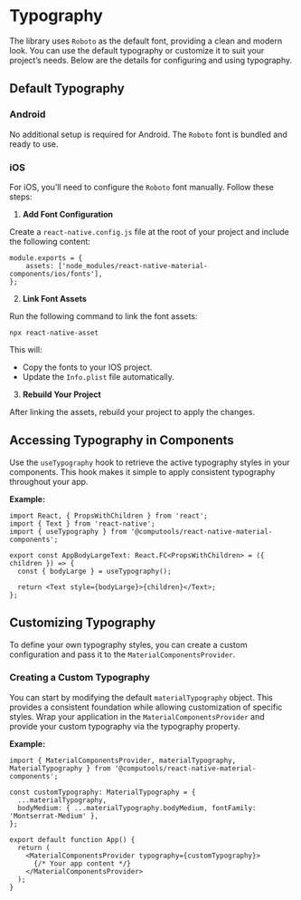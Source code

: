 # Typography

The library uses ```Roboto``` as the default font, providing a clean and modern look. You can use the default typography or customize it to suit your project’s needs. Below are the details for configuring and using typography.

## Default Typography

### Android

No additional setup is required for Android. The ```Roboto``` font is bundled and ready to use.

### iOS

For iOS, you’ll need to configure the ```Roboto``` font manually. Follow these steps:

1. **Add Font Configuration**

Create a ```react-native.config.js``` file at the root of your project and include the following content:

```
module.exports = {
    assets: ['node_modules/react-native-material-components/ios/fonts'],
};

```

2. **Link Font Assets**

Run the following command to link the font assets:

```
npx react-native-asset
```

This will:

- Copy the fonts to your IOS project.
- Update the ```Info.plist``` file automatically.

3. **Rebuild Your Project**

After linking the assets, rebuild your project to apply the changes.

## Accessing Typography in Components

Use the ```useTypography``` hook to retrieve the active typography styles in your components. This hook makes it simple to apply consistent typography throughout your app.

**Example:**

```
import React, { PropsWithChildren } from 'react';
import { Text } from 'react-native';
import { useTypography } from '@computools/react-native-material-components';

export const AppBodyLargeText: React.FC<PropsWithChildren> = ({ children }) => {
  const { bodyLarge } = useTypography();

  return <Text style={bodyLarge}>{children}</Text>;
};

```

## Customizing Typography

To define your own typography styles, you can create a custom configuration and pass it to the ```MaterialComponentsProvider```.

### Creating a Custom Typography

You can start by modifying the default ```materialTypography``` object. This provides a consistent foundation while allowing customization of specific styles. Wrap your application in the ```MaterialComponentsProvider``` and provide your custom typography via the typography property.

**Example:**

```
import { MaterialComponentsProvider, materialTypography, MaterialTypography } from '@computools/react-native-material-components';

const customTypography: MaterialTypography = {
  ...materialTypography,
  bodyMedium: { ...materialTypography.bodyMedium, fontFamily: 'Montserrat-Medium' },
};

export default function App() {
  return (
    <MaterialComponentsProvider typography={customTypography}>
      {/* Your app content */}
    </MaterialComponentsProvider>
  );
}
```





